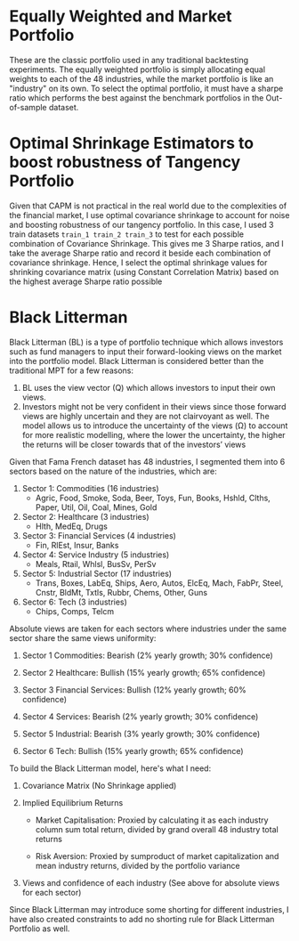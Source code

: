 # Equally Weighted and Market Portfolio
These are the classic portfolio used in any traditional backtesting experiments. The equally weighted portfolio is simply allocating equal weights to each of the 48 industries, while the market portfolio is like an "industry" on its own. To select the optimal portfolio, it must have a sharpe ratio which performs the best against the benchmark portfolios in the Out-of-sample dataset. 


# Optimal Shrinkage Estimators to boost robustness of Tangency Portfolio
Given that CAPM is not practical in the real world due to the complexities of the financial market, I use optimal covariance shrinkage to account for noise and boosting robustness of our tangency portfolio. In this case, I used 3 train datasets ```train_1 train_2 train_3``` to test for each possible combination of Covariance Shrinkage. This gives me 3 Sharpe ratios, and I take the average Sharpe ratio and record it beside each combination of covariance shrinkage. Hence, I select the optimal shrinkage values for shrinking covariance matrix (using Constant Correlation Matrix) based on the highest average Sharpe ratio possible

# Black Litterman
Black Litterman (BL) is a type of portfolio technique which allows investors such as fund managers to input their forward-looking views on the market into the portfolio model. Black Litterman is considered better than the traditional MPT for a few reasons:
1. BL uses the view vector (Q) which allows investors to input their own views. 
2. Investors might not be very confident in their views since those forward views are highly uncertain and they are not clairvoyant as well. The model allows us to introduce the uncertainty of the views (Ω) to account for more realistic modelling, where the lower the uncertainty, the higher the returns will be closer towards that of the investors’ views

Given that Fama French dataset has 48 industries, I segmented them into 6 sectors based on the nature of the industries, which are:
1. Sector 1: Commodities (16 industries)
    - Agric, Food, Smoke, Soda, Beer, Toys, Fun, Books, Hshld, Clths, Paper, Util, Oil, Coal, Mines, Gold
2. Sector 2: Healthcare (3 industries)
    - Hlth, MedEq, Drugs
3. Sector 3: Financial Services (4 industries)
    - Fin, RlEst, Insur, Banks
4. Sector 4: Service Industry (5 industries)
    - Meals, Rtail, Whlsl, BusSv, PerSv
5. Sector 5: Industrial Sector (17 industries)
    - Trans, Boxes, LabEq, Ships, Aero, Autos, ElcEq, Mach, FabPr, Steel, Cnstr, BldMt, Txtls, Rubbr, Chems, Other, Guns 
6. Sector 6: Tech (3 industries)
    - Chips, Comps, Telcm

Absolute views are taken for each sectors where industries under the same sector share the same views uniformity:
1. Sector 1 Commodities: Bearish (2% yearly growth; 30% confidence)

2. Sector 2 Healthcare: Bullish (15% yearly growth; 65% confidence)

3. Sector 3 Financial Services: Bullish (12% yearly growth; 60% confidence)

4. Sector 4 Services: Bearish (2% yearly growth; 30% confidence)

5. Sector 5 Industrial: Bearish (3% yearly growth; 30% confidence)

6. Sector 6 Tech: Bullish (15% yearly growth; 65% confidence)

To build the Black Litterman model, here's what I need:
1. Covariance Matrix (No Shrinkage applied)

2. Implied Equilibrium Returns
    - Market Capitalisation: Proxied by calculating it as each industry column sum total return, divided by grand overall 48 industry total returns

    - Risk Aversion: Proxied by sumproduct of market capitalization and mean industry returns, divided by the portfolio variance

3. Views and confidence of each industry (See above for absolute views for each sector)

Since Black Litterman may introduce some shorting for different industries, I have also created constraints to add no shorting rule for Black Litterman Portfolio as well. 
